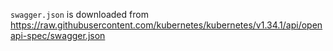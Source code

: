`swagger.json` is downloaded from https://raw.githubusercontent.com/kubernetes/kubernetes/v1.34.1/api/openapi-spec/swagger.json
